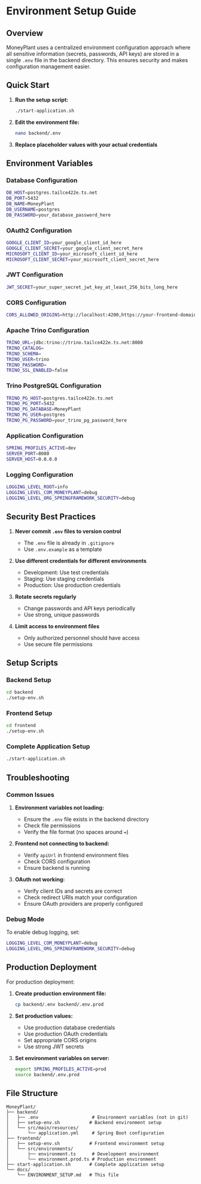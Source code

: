 # Environment Setup Guide

## Overview

MoneyPlant uses a centralized environment configuration approach where all sensitive information (secrets, passwords, API keys) are stored in a single `.env` file in the backend directory. This ensures security and makes configuration management easier.

## Quick Start

1. **Run the setup script:**
   ```bash
   ./start-application.sh
   ```

2. **Edit the environment file:**
   ```bash
   nano backend/.env
   ```

3. **Replace placeholder values with your actual credentials**

## Environment Variables

### Database Configuration
```bash
DB_HOST=postgres.tailce422e.ts.net
DB_PORT=5432
DB_NAME=MoneyPlant
DB_USERNAME=postgres
DB_PASSWORD=your_database_password_here
```

### OAuth2 Configuration
```bash
GOOGLE_CLIENT_ID=your_google_client_id_here
GOOGLE_CLIENT_SECRET=your_google_client_secret_here
MICROSOFT_CLIENT_ID=your_microsoft_client_id_here
MICROSOFT_CLIENT_SECRET=your_microsoft_client_secret_here
```

### JWT Configuration
```bash
JWT_SECRET=your_super_secret_jwt_key_at_least_256_bits_long_here
```

### CORS Configuration
```bash
CORS_ALLOWED_ORIGINS=http://localhost:4200,https://your-frontend-domain.com
```

### Apache Trino Configuration
```bash
TRINO_URL=jdbc:trino://trino.tailce422e.ts.net:8080
TRINO_CATALOG=
TRINO_SCHEMA=
TRINO_USER=trino
TRINO_PASSWORD=
TRINO_SSL_ENABLED=false
```

### Trino PostgreSQL Configuration
```bash
TRINO_PG_HOST=postgres.tailce422e.ts.net
TRINO_PG_PORT=5432
TRINO_PG_DATABASE=MoneyPlant
TRINO_PG_USER=postgres
TRINO_PG_PASSWORD=your_trino_pg_password_here
```

### Application Configuration
```bash
SPRING_PROFILES_ACTIVE=dev
SERVER_PORT=8080
SERVER_HOST=0.0.0.0
```

### Logging Configuration
```bash
LOGGING_LEVEL_ROOT=info
LOGGING_LEVEL_COM_MONEYPLANT=debug
LOGGING_LEVEL_ORG_SPRINGFRAMEWORK_SECURITY=debug
```

## Security Best Practices

1. **Never commit `.env` files to version control**
   - The `.env` file is already in `.gitignore`
   - Use `.env.example` as a template

2. **Use different credentials for different environments**
   - Development: Use test credentials
   - Staging: Use staging credentials
   - Production: Use production credentials

3. **Rotate secrets regularly**
   - Change passwords and API keys periodically
   - Use strong, unique passwords

4. **Limit access to environment files**
   - Only authorized personnel should have access
   - Use secure file permissions

## Setup Scripts

### Backend Setup
```bash
cd backend
./setup-env.sh
```

### Frontend Setup
```bash
cd frontend
./setup-env.sh
```

### Complete Application Setup
```bash
./start-application.sh
```

## Troubleshooting

### Common Issues

1. **Environment variables not loading:**
   - Ensure the `.env` file exists in the backend directory
   - Check file permissions
   - Verify the file format (no spaces around `=`)

2. **Frontend not connecting to backend:**
   - Verify `apiUrl` in frontend environment files
   - Check CORS configuration
   - Ensure backend is running

3. **OAuth not working:**
   - Verify client IDs and secrets are correct
   - Check redirect URIs match your configuration
   - Ensure OAuth providers are properly configured

### Debug Mode

To enable debug logging, set:
```bash
LOGGING_LEVEL_COM_MONEYPLANT=debug
LOGGING_LEVEL_ORG_SPRINGFRAMEWORK_SECURITY=debug
```

## Production Deployment

For production deployment:

1. **Create production environment file:**
   ```bash
   cp backend/.env backend/.env.prod
   ```

2. **Set production values:**
   - Use production database credentials
   - Use production OAuth credentials
   - Set appropriate CORS origins
   - Use strong JWT secrets

3. **Set environment variables on server:**
   ```bash
   export SPRING_PROFILES_ACTIVE=prod
   source backend/.env.prod
   ```

## File Structure

```
MoneyPlant/
├── backend/
│   ├── .env                    # Environment variables (not in git)
│   ├── setup-env.sh           # Backend environment setup
│   └── src/main/resources/
│       └── application.yml     # Spring Boot configuration
├── frontend/
│   ├── setup-env.sh           # Frontend environment setup
│   └── src/environments/
│       ├── environment.ts      # Development environment
│       └── environment.prod.ts # Production environment
├── start-application.sh       # Complete application setup
└── docs/
    └── ENVIRONMENT_SETUP.md   # This file
``` 